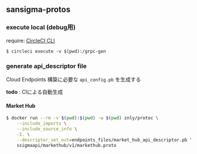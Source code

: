 ## sansigma-protos

### execute local (debug用)

require: [CircleCI CLI](https://circleci.com/docs/2.0/local-cli/#installation)

```
$ circleci execute -v $(pwd):/grpc-gen
```

### generate api_descriptor file

Cloud Endpoints 構築に必要な `api_config.pb` を生成する

**todo** : CIによる自動生成

#### Market Hub

```bash
$ docker run --rm -v $(pwd):$(pwd) -w $(pwd) znly/protoc \
    --include_imports \
    --include_source_info \
    -I. \
    --descriptor_set_out=endpoints_files/market_hub_api_descriptor.pb \
    ssigmaapi/markethub/v1/markethub.proto
```

